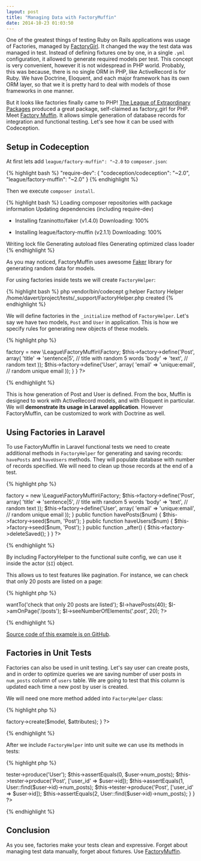 ```yaml
---
layout: post
title: "Managing Data with FactoryMuffin"
date: 2014-10-23 01:03:50
---
```


One of the greatest things of testing Ruby on Rails applications was usage of Factories, managed by [FactoryGirl](https://github.com/thoughtbot/factory_girl). It changed the way the test data was managed in test. Instead of defining fixtures one by one, in a single `.yml` configuration, it allowed to generate required models per test. This concept is very convenient, however it is not widespread in PHP world. Probably, this was because, there is no single ORM in PHP, like ActiveRecord is for Ruby. We have Doctrine, Eloquent, and each major framework has its own ORM layer, so that we it is pretty hard to deal with models of those frameworks in one manner.

But it looks like factories finally came to PHP! [The League of Extraordinary Packages](http://thephpleague.com/) produced a great package, self-claimed as factory_girl for PHP. Meet [Factory Muffin](http://factory-muffin.thephpleague.com/). It allows simple generation of database records for integration and functional testing. Let's see how it can be used with Codeception.

## Setup in Codeception

At first lets add `league/factory-muffin": "~2.0` to `composer.json`:

{% highlight bash %}
"require-dev": {
    "codeception/codeception": "~2.0",
    "league/factory-muffin": "~2.0"
}
{% endhighlight %}

Then we execute `composer install`.

{% highlight bash %}
Loading composer repositories with package information
Updating dependencies (including require-dev)
  - Installing fzaninotto/faker (v1.4.0)
    Downloading: 100%         

  - Installing league/factory-muffin (v2.1.1)
    Downloading: 100%         

Writing lock file
Generating autoload files
Generating optimized class loader
{% endhighlight %}

As you may noticed, FactoryMuffin uses awesome [Faker](https://github.com/fzaninotto/Faker) library for generating random data for models. 

For using factories inside tests we will create `FactoryHelper`:

{% highlight bash %}
php vendor/bin/codecept g:helper Factory
Helper /home/davert/project/tests/_support/FactoryHelper.php created
{% endhighlight %}

We will define factories in the `_initialize` method of `FactoryHelper`.
Let's say we have two models, `Post` and `User` in application. This is how we specify rules for generating new objects of these models. 

{% highlight php %}
<?php
class FactoryHelper extends \Codeception\Module
{
    /**
     * @var \League\FactoryMuffin\Factory
     */
    protected $factory;
    
    public function _initialize()
    {
        $this->factory = new \League\FactoryMuffin\Factory;
        $this->factory->define('Post', array(
            'title'    => 'sentence|5', // title with random 5 words
            'body'   => 'text', // random text
        ));

        $this->factory->define('User', array(
            'email' => 'unique:email', // random unique email
        ));
    }
}
?>
{% endhighlight %}

This is how generation of Post and User is defined. From the box, Muffin is designed to work with ActiveRecord models, and with Eloquent in particular.
We will **demonstrate its usage in Laravel application**. However FactoryMuffin, can be customized to work with Doctrine as well.

## Using Factories in Laravel

To use FactoryMuffin in Laravel functional tests we need to create additional methods in `FactoryHelper` for generating and saving records: `havePosts` and `haveUsers` methods. They will populate database with number of records specified. We will need to clean up those records at the end of a test.

{% highlight php %}
<?php
class FactoryHelper extends \Codeception\Module
{
    /**
     * @var \League\FactoryMuffin\Factory
     */
    protected $factory;
    
    public function _initialize()
    {
        $this->factory = new \League\FactoryMuffin\Factory;
        $this->factory->define('Post', array(
            'title'    => 'sentence|5', // title with random 5 words
            'body'   => 'text', // random text
        ));

        $this->factory->define('User', array(
            'email' => 'unique:email', // random unique email
        ));
    }

    public function havePosts($num)
    {
        $this->factory->seed($num, 'Post');
    }

    public function haveUsers($num)
    {
        $this->factory->seed($num, 'Post');
    }

    public function _after()
    {
        $this->factory->deleteSaved();
    }
}
?>
{% endhighlight %}

By including FactoryHelper to the functional suite config, we can use it inside the actor (`$I`) object. 

This allows us to test features like pagination. For instance, we can check that only 20 posts are listed on a page:

{% highlight php %}
<?php
$I = new FunctionalTester($scenario);
$I->wantTo('check that only 20 posts are listed');
$I->havePosts(40);
$I->amOnPage('/posts');
$I->seeNumberOfElements('.post', 20);
?>
{% endhighlight %}

[Source code of this example is on GitHub](https://github.com/Codeception/sample-l4-app/tree/factories).

## Factories in Unit Tests

Factories can also be used in unit testing. Let's say user can create posts, and in order to optimize queries we are saving number of user posts in `num_posts` column of `users` table. We are going to test that this column is updated each time a new post by user is created. 

We will need one more method added into `FactoryHelper` class:

{% highlight php %}
<?php
public function produce($model, $attributes = array())
{
    return $this->factory->create($model, $attributes);
}
?>
{% endhighlight %}

After we include `FactoryHelper` into unit suite we can use its methods in tests:

{% highlight php %}
<?php
class UserTest extends \Codeception\TestCase\Test
{
    /**
     * @var UnitTester
     */
    protected $tester;

    function testCounterCache()
    {
        $user = $this->tester->produce('User');
        $this->assertEquals(0, $user->num_posts);

        $this->tester->produce('Post', ['user_id' => $user->id]);
        $this->assertEquals(1, User::find($user->id)->num_posts);

        $this->tester->produce('Post', ['user_id' => $user->id]);
        $this->assertEquals(2, User::find($user->id)->num_posts);
    }
}
?>
{% endhighlight %}

## Conclusion

As you see, factories make your tests clean and expressive. 
Forget about managing test data manually, forget about fixtures. Use [FactoryMuffin](http://factory-muffin.thephpleague.com/).